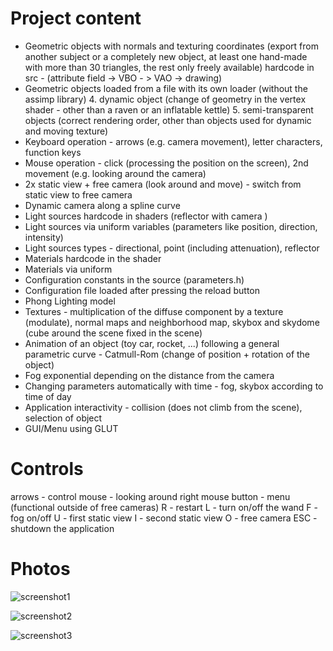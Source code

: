 # Project content

* Geometric objects with normals and texturing coordinates (export from another subject or a completely new object, at least one hand-made with more than 30 triangles, the rest only freely available) hardcode in src - (attribute field -> VBO - > VAO -> drawing)
* Geometric objects loaded from a file with its own loader (without the assimp library) 4. dynamic object (change of geometry in the vertex shader - other than a raven or an inflatable kettle) 5. semi-transparent objects (correct rendering order, other than objects used for dynamic and moving texture)
* Keyboard operation - arrows (e.g. camera movement), letter characters, function keys
* Mouse operation - click (processing the position on the screen), 2nd movement (e.g. looking around the camera)
* 2x static view + free camera (look around and move) - switch from static view to free camera
* Dynamic camera along a spline curve
* Light sources hardcode in shaders (reflector with camera )
* Light sources via uniform variables (parameters like position, direction, intensity)
* Light sources types - directional, point (including attenuation), reflector
* Materials hardcode in the shader
* Materials via uniform
* Configuration constants in the source (parameters.h)
* Configuration file loaded after pressing the reload button
* Phong Lighting model
* Textures - multiplication of the diffuse component by a texture (modulate), normal maps and neighborhood map, skybox and skydome (cube around the scene fixed in the scene)
* Animation of an object (toy car, rocket, ...) following a general parametric curve - Catmull-Rom (change of position + rotation of the object)
* Fog exponential depending on the distance from the camera
* Changing parameters automatically with time - fog, skybox according to time of day
* Application interactivity - collision (does not climb from the scene), selection of object
* GUI/Menu using GLUT

# Controls

arrows - control
mouse - looking around
right mouse button - menu (functional outside of free cameras)
R - restart
L - turn on/off the wand
F - fog on/off
U - first static view
I - second static view
O - free camera
ESC - shutdown the application

# Photos

![screenshot1](https://github.com/user-attachments/assets/52888a00-9a09-40d5-bc2d-260b9c93a7a1)

![screenshot2](https://github.com/user-attachments/assets/8dd595bf-3c4c-4732-92cc-4c8ed0f449f6)

![screenshot3](https://github.com/user-attachments/assets/3a914dc2-1435-4122-8486-90881e611730)


